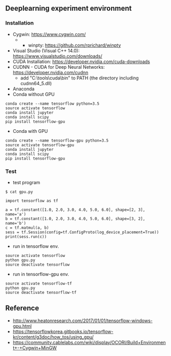 ## Deeplearning experiment environment

### Installation
- Cygwin: https://www.cygwin.com/ 
  - + winpty: https://github.com/rprichard/winpty
- Visual Studio (Visual C++ 14.0): https://www.visualstudio.com/downloads/
- CUDA Installation: https://developer.nvidia.com/cuda-downloads
- CUDNN - CUDA for Deep Neural Networks: https://developer.nvidia.com/cudnn
  - add "C:\tools\cuda\bin" to PATH (the directory including cudnn64_5.dll)
- Anaconda 
- Conda without GPU
```
conda create --name tensorflow python=3.5
source activate tensorflow
conda install jupyter
conda install scipy
pip install tensorflow-gpu
```
- Conda with GPU 
```
conda create --name tensorflow-gpu python=3.5
source activate tensorflow-gpu
conda install jupyter
conda install scipy
pip install tensorflow-gpu
```
### Test
- test program
```
$ cat gpu.py

import tensorflow as tf

a = tf.constant([1.0, 2.0, 3.0, 4.0, 5.0, 6.0], shape=[2, 3], name='a')
b = tf.constant([1.0, 2.0, 3.0, 4.0, 5.0, 6.0], shape=[3, 2], name='b')
c = tf.matmul(a, b)
sess = tf.Session(config=tf.ConfigProto(log_device_placement=True))
print(sess.run(c))
```
- run in tensorflow env.
```
source activate tensorflow
python gpu.py
source deactivate tensorflow
```
- run in tensorflow-gpu env.
```
source activate tensorflow-tf
python gpu.py
source deactivate tensorflow-tf
```
## Reference
- http://www.heatonresearch.com/2017/01/01/tensorflow-windows-gpu.html
- https://tensorflowkorea.gitbooks.io/tensorflow-kr/content/g3doc/how_tos/using_gpu/
- https://community.cablelabs.com/wiki/display/OCORI/Build+Environment+-+Cygwin+MinGW
